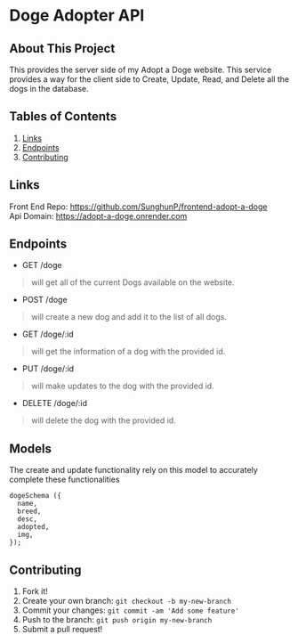 # Doge Adopter API
## About This Project
This provides the server side of my Adopt a Doge website.
This service provides a way for the client side to Create, Update, Read, and Delete all the dogs in the database.

## Tables of Contents 
1. [Links](#links)
2. [Endpoints](#endpoints)
3. [Contributing](#contributing)

##  Links
Front End Repo: https://github.com/SunghunP/frontend-adopt-a-doge <br>
Api Domain: https://adopt-a-doge.onrender.com <br>

## Endpoints
- GET /doge
> will get all of the current Dogs available on the website.
- POST /doge
> will create a new dog and add it to the list of all dogs.
- GET /doge/:id
> will get the information of a dog with the provided id.
- PUT /doge/:id
> will make updates to the dog with the provided id.
- DELETE /doge/:id
> will delete the dog with the provided id.

## Models
The create and update functionality rely on this model to accurately complete these functionalities
```
dogeSchema ({
  name,
  breed,
  desc,
  adopted,
  img,
});
```

## Contributing
1. Fork it!
2. Create your own branch: `git checkout -b my-new-branch`
3. Commit your changes: `git commit -am 'Add some feature'`
4. Push to the branch: `git push origin my-new-branch`
5. Submit a pull request! 